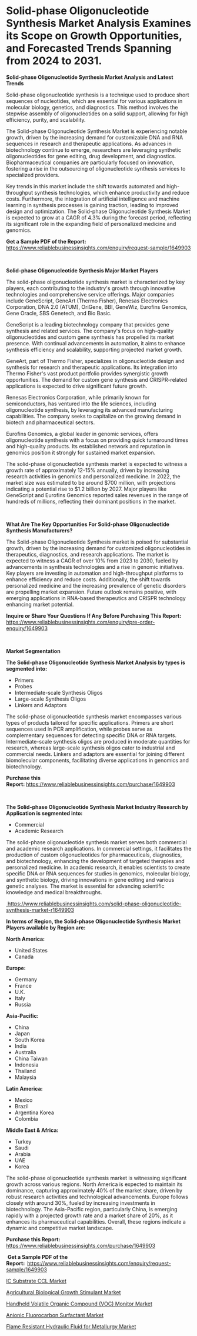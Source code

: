 <p><h1>Solid-phase Oligonucleotide Synthesis Market Analysis Examines its Scope on Growth Opportunities, and Forecasted Trends Spanning from 2024 to 2031.</h1></p><p><strong>Solid-phase Oligonucleotide Synthesis Market Analysis and Latest Trends</strong></p>
<p><p>Solid-phase oligonucleotide synthesis is a technique used to produce short sequences of nucleotides, which are essential for various applications in molecular biology, genetics, and diagnostics. This method involves the stepwise assembly of oligonucleotides on a solid support, allowing for high efficiency, purity, and scalability. </p><p>The Solid-phase Oligonucleotide Synthesis Market is experiencing notable growth, driven by the increasing demand for customizable DNA and RNA sequences in research and therapeutic applications. As advances in biotechnology continue to emerge, researchers are leveraging synthetic oligonucleotides for gene editing, drug development, and diagnostics. Biopharmaceutical companies are particularly focused on innovation, fostering a rise in the outsourcing of oligonucleotide synthesis services to specialized providers.</p><p>Key trends in this market include the shift towards automated and high-throughput synthesis technologies, which enhance productivity and reduce costs. Furthermore, the integration of artificial intelligence and machine learning in synthesis processes is gaining traction, leading to improved design and optimization. The Solid-phase Oligonucleotide Synthesis Market is expected to grow at a CAGR of 4.3% during the forecast period, reflecting its significant role in the expanding field of personalized medicine and genomics.</p></p>
<p><strong>Get a Sample PDF of the Report:&nbsp;</strong> <a href="https://www.reliablebusinessinsights.com/enquiry/request-sample/1649903?utm_campaign=39&utm_medium=2&utm_source=Github&utm_content=ia&utm_term=08122024&utm_id=solid-phase-oligonucleotide-synthesis">https://www.reliablebusinessinsights.com/enquiry/request-sample/1649903</a></p>
<p>&nbsp;</p>
<p><strong>Solid-phase Oligonucleotide Synthesis Major Market Players</strong></p>
<p><p>The solid-phase oligonucleotide synthesis market is characterized by key players, each contributing to the industry's growth through innovative technologies and comprehensive service offerings. Major companies include GeneScript, GeneArt (Thermo Fisher), Renesas Electronics Corporation, DNA 2.0 (ATUM), OriGene, BBI, GeneWiz, Eurofins Genomics, Gene Oracle, SBS Genetech, and Bio Basic.</p><p>GeneScript is a leading biotechnology company that provides gene synthesis and related services. The company's focus on high-quality oligonucleotides and custom gene synthesis has propelled its market presence. With continual advancements in automation, it aims to enhance synthesis efficiency and scalability, supporting projected market growth.</p><p>GeneArt, part of Thermo Fisher, specializes in oligonucleotide design and synthesis for research and therapeutic applications. Its integration into Thermo Fisher's vast product portfolio provides synergistic growth opportunities. The demand for custom gene synthesis and CRISPR-related applications is expected to drive significant future growth.</p><p>Renesas Electronics Corporation, while primarily known for semiconductors, has ventured into the life sciences, including oligonucleotide synthesis, by leveraging its advanced manufacturing capabilities. The company seeks to capitalize on the growing demand in biotech and pharmaceutical sectors.</p><p>Eurofins Genomics, a global leader in genomic services, offers oligonucleotide synthesis with a focus on providing quick turnaround times and high-quality products. Its established network and reputation in genomics position it strongly for sustained market expansion.</p><p>The solid-phase oligonucleotide synthesis market is expected to witness a growth rate of approximately 12-15% annually, driven by increasing research activities in genomics and personalized medicine. In 2022, the market size was estimated to be around $700 million, with projections indicating a potential rise to $1.2 billion by 2027. Major players like GeneScript and Eurofins Genomics reported sales revenues in the range of hundreds of millions, reflecting their dominant positions in the market.</p></p>
<p>&nbsp;</p>
<p><strong>What Are The Key Opportunities For Solid-phase Oligonucleotide Synthesis Manufacturers?</strong></p>
<p><p>The Solid-phase Oligonucleotide Synthesis market is poised for substantial growth, driven by the increasing demand for customized oligonucleotides in therapeutics, diagnostics, and research applications. The market is expected to witness a CAGR of over 10% from 2023 to 2030, fueled by advancements in synthesis technologies and a rise in genomic initiatives. Key players are investing in automation and high-throughput platforms to enhance efficiency and reduce costs. Additionally, the shift towards personalized medicine and the increasing prevalence of genetic disorders are propelling market expansion. Future outlook remains positive, with emerging applications in RNA-based therapeutics and CRISPR technology enhancing market potential.</p></p>
<p><strong>Inquire or Share Your Questions If Any Before Purchasing This Report:</strong> <a href="https://www.reliablebusinessinsights.com/enquiry/pre-order-enquiry/1649903?utm_campaign=39&utm_medium=2&utm_source=Github&utm_content=ia&utm_term=08122024&utm_id=solid-phase-oligonucleotide-synthesis">https://www.reliablebusinessinsights.com/enquiry/pre-order-enquiry/1649903</a></p>
<p>&nbsp;</p>
<p><strong>Market Segmentation</strong></p>
<p><strong>The Solid-phase Oligonucleotide Synthesis Market Analysis by types is segmented into:</strong></p>
<p><ul><li>Primers</li><li>Probes</li><li>Intermediate-scale Synthesis Oligos</li><li>Large-scale Synthesis Oligos</li><li>Linkers and Adaptors</li></ul></p>
<p><p>The solid-phase oligonucleotide synthesis market encompasses various types of products tailored for specific applications. Primers are short sequences used in PCR amplification, while probes serve as complementary sequences for detecting specific DNA or RNA targets. Intermediate-scale synthesis oligos are produced in moderate quantities for research, whereas large-scale synthesis oligos cater to industrial and commercial needs. Linkers and adaptors are essential for joining different biomolecular components, facilitating diverse applications in genomics and biotechnology.</p></p>
<p><strong>Purchase this Report:&nbsp;</strong><a href="https://www.reliablebusinessinsights.com/purchase/1649903?utm_campaign=39&utm_medium=2&utm_source=Github&utm_content=ia&utm_term=08122024&utm_id=solid-phase-oligonucleotide-synthesis">https://www.reliablebusinessinsights.com/purchase/1649903</a></p>
<p>&nbsp;</p>
<p><strong>The Solid-phase Oligonucleotide Synthesis Market Industry Research by Application is segmented into:</strong></p>
<p><ul><li>Commercial</li><li>Academic Research</li></ul></p>
<p><p>The solid-phase oligonucleotide synthesis market serves both commercial and academic research applications. In commercial settings, it facilitates the production of custom oligonucleotides for pharmaceuticals, diagnostics, and biotechnology, enhancing the development of targeted therapies and personalized medicine. In academic research, it enables scientists to create specific DNA or RNA sequences for studies in genomics, molecular biology, and synthetic biology, driving innovations in gene editing and various genetic analyses. The market is essential for advancing scientific knowledge and medical breakthroughs.</p></p>
<p><a href="https://www.reliablebusinessinsights.com/solid-phase-oligonucleotide-synthesis-market-r1649903?utm_campaign=39&utm_medium=2&utm_source=Github&utm_content=ia&utm_term=08122024&utm_id=solid-phase-oligonucleotide-synthesis">&nbsp;https://www.reliablebusinessinsights.com/solid-phase-oligonucleotide-synthesis-market-r1649903</a></p>
<p><strong>In terms of Region, the Solid-phase Oligonucleotide Synthesis Market Players available by Region are:</strong></p>
<p>
    <p> <strong> North America: </strong>
        <ul>
            <li>United States</li>
            <li>Canada</li>
        </ul>
        </p> 
    <p> <strong> Europe: </strong>
        <ul>
            <li>Germany</li>
            <li>France</li>
            <li>U.K.</li>
            <li>Italy</li>
            <li>Russia</li>
        </ul>
        </p> 
    <p> <strong> Asia-Pacific: </strong>
        <ul>
            <li>China</li>
            <li>Japan</li>
            <li>South Korea</li>
            <li>India</li>
            <li>Australia</li>
            <li>China Taiwan</li>
            <li>Indonesia</li>
            <li>Thailand</li>
            <li>Malaysia</li>
        </ul>
        </p> 
    <p> <strong> Latin America: </strong>
        <ul>
            <li>Mexico</li>
            <li>Brazil</li>
            <li>Argentina Korea</li>
            <li>Colombia</li>
        </ul>
        </p> 
    <p> <strong> Middle East & Africa: </strong>
        <ul>
            <li>Turkey</li>
            <li>Saudi</li>
            <li>Arabia</li>
            <li>UAE</li>
            <li>Korea</li>
        </ul>
    </p>
    </p>
<p><p>The solid-phase oligonucleotide synthesis market is witnessing significant growth across various regions. North America is expected to maintain its dominance, capturing approximately 40% of the market share, driven by robust research activities and technological advancements. Europe follows closely with around 30%, fueled by increasing investments in biotechnology. The Asia-Pacific region, particularly China, is emerging rapidly with a projected growth rate and a market share of 20%, as it enhances its pharmaceutical capabilities. Overall, these regions indicate a dynamic and competitive market landscape.</p></p>
<p><strong>Purchase this Report: </strong><a href="https://www.reliablebusinessinsights.com/purchase/1649903?utm_campaign=39&utm_medium=2&utm_source=Github&utm_content=ia&utm_term=08122024&utm_id=solid-phase-oligonucleotide-synthesis">https://www.reliablebusinessinsights.com/purchase/1649903</a></p>
<p>&nbsp;<strong>Get a Sample PDF of the Report:&nbsp;&nbsp;</strong><a href="https://www.reliablebusinessinsights.com/enquiry/request-sample/1649903?utm_campaign=39&utm_medium=2&utm_source=Github&utm_content=ia&utm_term=08122024&utm_id=solid-phase-oligonucleotide-synthesis">https://www.reliablebusinessinsights.com/enquiry/request-sample/1649903</a></p>
<p><strong></strong></p>
<p><p><a href="https://issuu.com/reportprime-2/docs/ic-substrate-ccl-market-size-2030.pptx?utm_campaign=39&utm_medium=2&utm_source=Github&utm_content=ia&utm_term=08122024&utm_id=solid-phase-oligonucleotide-synthesis">IC Substrate CCL Market</a></p><p><a href="https://www.linkedin.com/pulse/synopsis-global-agricultural-biological-growth-stimulant-market-yda2e?utm_campaign=39&utm_medium=2&utm_source=Github&utm_content=ia&utm_term=08122024&utm_id=solid-phase-oligonucleotide-synthesis">Agricultural Biological Growth Stimulant Market</a></p><p><a href="https://www.linkedin.com/pulse/compreh-proposis-fbaif?utm_campaign=39&utm_medium=2&utm_source=Github&utm_content=ia&utm_term=08122024&utm_id=solid-phase-oligonucleotide-synthesis">Handheld Volatile Organic Compound (VOC) Monitor Market</a></p><p><a href="https://issuu.com/reportprime-2/docs/anionic-fluorocarbon-surfactant-market-size-2030.p?utm_campaign=39&utm_medium=2&utm_source=Github&utm_content=ia&utm_term=08122024&utm_id=solid-phase-oligonucleotide-synthesis">Anionic Fluorocarbon Surfactant Market</a></p><p><a href="https://www.linkedin.com/pulse/flame-resistant-hydraulic-fluid-metallurgy-market-trend-0pwce?utm_campaign=39&utm_medium=2&utm_source=Github&utm_content=ia&utm_term=08122024&utm_id=solid-phase-oligonucleotide-synthesis">Flame Resistant Hydraulic Fluid for Metallurgy Market</a></p></p>
